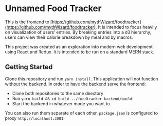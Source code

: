 # Unnamed Food Tracker

This is the frontend to [https://github.com/mythWizard/foodtracker](https://github.com/mythWizard/foodtracker). It is intended to focus heavily on visualization of users' entries. By breaking entries into a d3 hierarchy, users can view their calorie breakdown by meal and by macros.

This project was created as an exploration into modern web development using React and Redux. It is intended to be run on a standard MERN stack.

## Getting Started

Clone this repository and run `yarn install`. This application will not function without the backend. In order to have the backend serve the frontend:

- Clone both repositories to the same directory
- Run `yarn build && cd build ../foodtracker-backend/build`
- Start the backend in whatever mode you want to

You can also run them separate of each other. `package.json` is configured to proxy `http://localhost:3001`.
